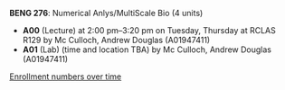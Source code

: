 **BENG 276**: Numerical Anlys/MultiScale Bio (4 units)

- **A00** (Lecture) at 2:00 pm–3:20 pm on Tuesday, Thursday at RCLAS R129 by Mc Culloch, Andrew Douglas (A01947411)
- **A01** (Lab) (time and location TBA) by Mc Culloch, Andrew Douglas (A01947411)

[Enrollment numbers over time](./BENG276.tsv)
